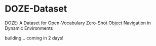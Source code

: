 # DOZE-Dataset
DOZE: A Dataset for Open-Vocabulary Zero-Shot Object Navigation in Dynamic Environments

building...
coming in 2 days!
